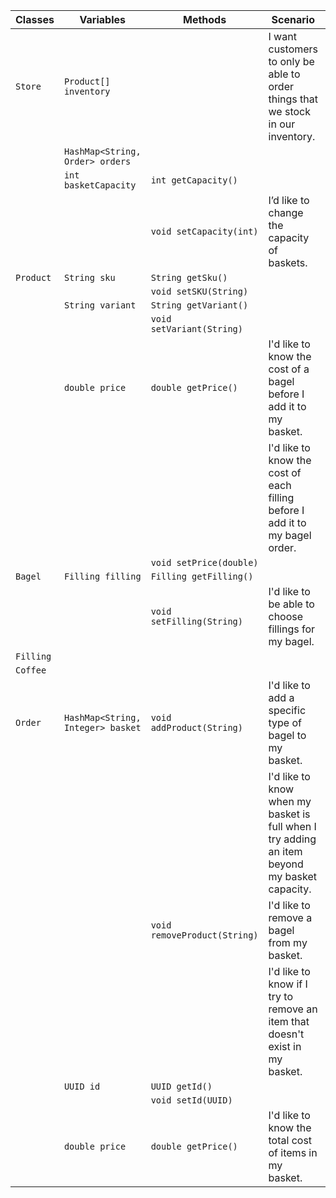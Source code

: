 | Classes   | Variables                         | Methods                      | Scenario                                                                                     | Outcomes                                                 |
|-----------|-----------------------------------|------------------------------|----------------------------------------------------------------------------------------------|----------------------------------------------------------|
| `Store`   | `Product[] inventory`             |                              | I want customers to only be able to order things that we stock in our inventory.             | All orders check if product exists in inventory          |
|           | `HashMap<String, Order> orders`   |                              |                                                                                              |                                                          |
|           | `int basketCapacity`              | `int getCapacity()`          |                                                                                              |                                                          |
|           |                                   | `void setCapacity(int)`      | I’d like to change the capacity of baskets.                                                  | Capacity for all baskets are set                         |
| `Product` | `String sku`                      | `String getSku()`            |                                                                                              |                                                          |
|           |                                   | `void setSKU(String)`        |                                                                                              |                                                          |
|           | `String variant`                  | `String getVariant()`        |                                                                                              |                                                          |
|           |                                   | `void setVariant(String)`    |                                                                                              |                                                          |
|           | `double price`                    | `double getPrice()`          | I'd like to know the cost of a bagel before I add it to my basket.                           | Return cost of product                                   |
|           |                                   |                              | I'd like to know the cost of each filling before I add it to my bagel order.                 |                                                          |
|           |                                   | `void setPrice(double)`      |                                                                                              |                                                          |
| `Bagel`   | `Filling filling`                 | `Filling getFilling()`       |                                                                                              |                                                          |
|           |                                   | `void setFilling(String)`    | I'd like to be able to choose fillings for my bagel.                                         | Sets filling for bagel                                   |
| `Filling` |                                   |                              |                                                                                              |                                                          |
| `Coffee`  |                                   |                              |                                                                                              |                                                          |
| `Order`   | `HashMap<String, Integer> basket` | `void addProduct(String)`    | I'd like to add a specific type of bagel to my basket.                                       | Adds bagel to basket                                     |
|           |                                   |                              | I'd like to know when my basket is full when I try adding an item beyond my basket capacity. | Check basket size against basketCapacity                 |
|           |                                   | `void removeProduct(String)` | I'd like to remove a bagel from my basket.                                                   | Removes bagel from basket                                |
|           |                                   |                              | I'd like to know if I try to remove an item that doesn't exist in my basket.                 | Removing a non existent bagel from basket prints message |
|           | `UUID id`                         | `UUID getId()`               |                                                                                              |                                                          |
|           |                                   | `void setId(UUID)`           |                                                                                              |                                                          |
|           | `double price`                    | `double getPrice()`          | I'd like to know the total cost of items in my basket.                                       | Return price                                             |
